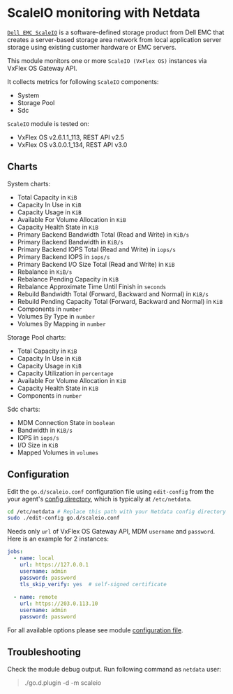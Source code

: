 # ScaleIO monitoring with Netdata

[`Dell EMC ScaleIO`](https://www.dellemc.com/en-us/storage/data-storage/software-defined-storage.htm) is a software-defined storage product from Dell EMC that creates a server-based storage area network from local application server storage using existing customer hardware or EMC servers.

This module monitors one or more `ScaleIO (VxFlex OS)` instances via VxFlex OS Gateway API.

It collects metrics for following `ScaleIO` components:

-   System
-   Storage Pool
-   Sdc

`ScaleIO` module is tested on:

-   VxFlex OS v2.6.1.1_113, REST API v2.5
-   VxFlex OS v3.0.0.1_134, REST API v3.0

## Charts

System charts:

-   Total Capacity in `KiB`
-   Capacity In Use in `KiB`
-   Capacity Usage in `KiB`
-   Available For Volume Allocation in `KiB`
-   Capacity Health State in `KiB`
-   Primary Backend Bandwidth Total (Read and Write) in `KiB/s`
-   Primary Backend Bandwidth in `KiB/s`
-   Primary Backend IOPS Total (Read and Write) in `iops/s`
-   Primary Backend IOPS in `iops/s`
-   Primary Backend I/O Size Total (Read and Write) in `KiB`
-   Rebalance in `KiB/s`
-   Rebalance Pending Capacity in `KiB`
-   Rebalance Approximate Time Until Finish in `seconds`
-   Rebuild Bandwidth Total (Forward, Backward and Normal) in `KiB/s`
-   Rebuild Pending Capacity Total (Forward, Backward and Normal) in `KiB`
-   Components in `number`
-   Volumes By Type in `number`
-   Volumes By Mapping in `number`

Storage Pool charts:

-   Total Capacity in `KiB`
-   Capacity In Use in `KiB`
-   Capacity Usage in `KiB`
-   Capacity Utilization in `percentage`
-   Available For Volume Allocation in `KiB`
-   Capacity Health State in `KiB`
-   Components in `number`

Sdc charts:

-   MDM Connection State in `boolean`
-   Bandwidth in `KiB/s`
-   IOPS in `iops/s`
-   I/O Size in `KiB`
-   Mapped Volumes in `volumes`
 
## Configuration

Edit the `go.d/scaleio.conf` configuration file using `edit-config` from the your agent's [config
directory](../../../../docs/step-by-step/step-04.md#find-your-netdataconf-file), which is typically at `/etc/netdata`.

```bash
cd /etc/netdata # Replace this path with your Netdata config directory
sudo ./edit-config go.d/scaleio.conf
```

Needs only `url` of VxFlex OS Gateway API, MDM `username` and `password`. Here is an example for 2 instances:

```yaml
jobs:
  - name: local
    url: https://127.0.0.1
    username: admin
    password: password
    tls_skip_verify: yes  # self-signed certificate
      
  - name: remote
    url: https://203.0.113.10
    username: admin
    password: password
```

For all available options please see module [configuration file](https://github.com/netdata/go.d.plugin/blob/master/config/go.d/scaleio.conf).

## Troubleshooting

Check the module debug output.
Run following command as `netdata` user:

> ./go.d.plugin -d -m scaleio

